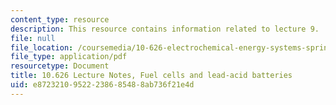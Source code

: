 ```yaml
---
content_type: resource
description: This resource contains information related to lecture 9.
file: null
file_location: /coursemedia/10-626-electrochemical-energy-systems-spring-2014/e87232109522238685488ab736f21e4d_MIT10_626S14_S11lec09.pdf
file_type: application/pdf
resourcetype: Document
title: 10.626 Lecture Notes, Fuel cells and lead-acid batteries
uid: e8723210-9522-2386-8548-8ab736f21e4d
---
```

